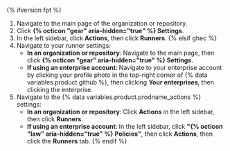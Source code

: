 {% ifversion fpt %}
1. Navigate to the main page of the organization or repository.
1. Click **{% octicon "gear" aria-hidden="true" %} Settings**.
1. In the left sidebar, click **Actions**, then click **Runners**.
{% elsif ghec %}
1. Navigate to your runner settings:
   * **In an organization or repository**: Navigate to the main page, then click **{% octicon "gear" aria-hidden="true" %} Settings**.
   * **If using an enterprise account**: Navigate to your enterprise account by clicking your profile photo in the top-right corner of {% data variables.product.github %}, then clicking **Your enterprises**, then clicking the enterprise.
1. Navigate to the {% data variables.product.prodname_actions %} settings:
   * **In an organization or repository**: Click **Actions** in the left sidebar, then click **Runners**.
   * **If using an enterprise account**: In the left sidebar, click **"{% octicon "law" aria-hidden="true" %} Policies"**, then click **Actions**, then click the **Runners** tab.
{% endif %}
